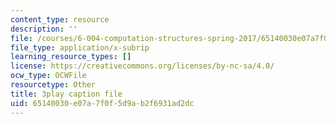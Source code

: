 ```yaml
---
content_type: resource
description: ''
file: /courses/6-004-computation-structures-spring-2017/65140030e07a7f0f5d9ab2f6931ad2dc_9M0dd86FUoA.srt
file_type: application/x-subrip
learning_resource_types: []
license: https://creativecommons.org/licenses/by-nc-sa/4.0/
ocw_type: OCWFile
resourcetype: Other
title: 3play caption file
uid: 65140030-e07a-7f0f-5d9a-b2f6931ad2dc
---
```

